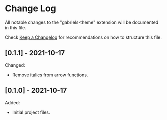 # Change Log

All notable changes to the "gabriels-theme" extension will be documented in this file.

Check [Keep a Changelog](http://keepachangelog.com/) for recommendations on how to structure this file.

## [0.1.1] - 2021-10-17

Changed:

- Remove italics from arrow functions.

## [0.1.0] - 2021-10-17

Added:

- Initial project files.
